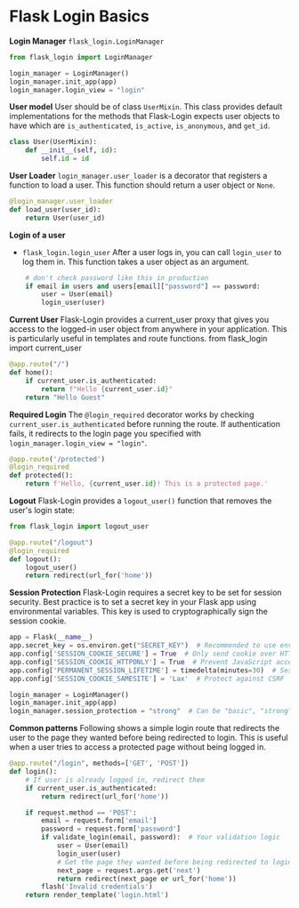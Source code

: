 # Flask Login Basics


**Login Manager**
`flask_login.LoginManager`

```python
from flask_login import LoginManager

login_manager = LoginManager()
login_manager.init_app(app)
login_manager.login_view = "login"
```

**User model**
User should be of class `UserMixin`. This class provides default implementations for the methods that Flask-Login expects user objects to have which are `is_authenticated`, `is_active`, `is_anonymous`, and `get_id`.
```python
class User(UserMixin):
    def __init__(self, id):
        self.id = id
```

**User Loader**
`login_manager.user_loader` is a decorator that registers a function to load a user. This function should return a user object or `None`.
```python
@login_manager.user_loader
def load_user(user_id):
    return User(user_id)
```

**Login of a user**
- `flask_login.login_user`
After a user logs in, you can call `login_user` to log them in. This function takes a user object as an argument.

```python
    # don't check password like this in production
    if email in users and users[email]["password"] == password:
        user = User(email)
        login_user(user)
```

**Current User**
Flask-Login provides a current_user proxy that gives you access to the logged-in user object from anywhere in your application. This is particularly useful in templates and route functions.
from flask_login import current_user
```python
@app.route("/")
def home():
    if current_user.is_authenticated:
        return f"Hello {current_user.id}"
    return "Hello Guest"
```

**Required Login**
The `@login_required` decorator works by checking `current_user.is_authenticated` before running the route. If authentication fails, it redirects to the login page you specified with `login_manager.login_view = "login"`.

```python
@app.route('/protected')
@login_required
def protected():
    return f'Hello, {current_user.id}! This is a protected page.'
```


**Logout**
Flask-Login provides a `logout_user()` function that removes the user's login state:

```python
from flask_login import logout_user

@app.route("/logout")
@login_required
def logout():
    logout_user()
    return redirect(url_for('home'))
```

**Session Protection**
Flask-Login requires a secret key to be set for session security. Best practice is to set a secret key in your Flask app using environmental variables. This key is used to cryptographically sign the session cookie.

```python
app = Flask(__name__)
app.secret_key = os.environ.get("SECRET_KEY")  # Recommended to use environment variable for secure session management
app.config['SESSION_COOKIE_SECURE'] = True  # Only send cookie over HTTPS
app.config['SESSION_COOKIE_HTTPONLY'] = True  # Prevent JavaScript access to session cookie
app.config['PERMANENT_SESSION_LIFETIME'] = timedelta(minutes=30)  # Session expires after 30 minutes
app.config['SESSION_COOKIE_SAMESITE'] = 'Lax'  # Protect against CSRF

login_manager = LoginManager()
login_manager.init_app(app)
login_manager.session_protection = "strong"  # Can be "basic", "strong", or None
```


**Common patterns**
Following shows a simple login route that redirects the user to the page they wanted before being redirected to login.
This is useful when a user tries to access a protected page without being logged in.

```python
@app.route("/login", methods=['GET', 'POST'])
def login():
    # If user is already logged in, redirect them
    if current_user.is_authenticated:
        return redirect(url_for('home'))

    if request.method == 'POST':
        email = request.form['email']
        password = request.form['password']
        if validate_login(email, password):  # Your validation logic
            user = User(email)
            login_user(user)
            # Get the page they wanted before being redirected to login
            next_page = request.args.get('next')
            return redirect(next_page or url_for('home'))
        flash('Invalid credentials')
    return render_template('login.html')
```
